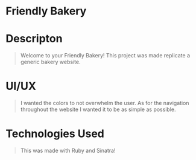 # Friendly Bakery

# Descripton

> Welcome to your Friendly Bakery! This project was made replicate a generic bakery website.

# UI/UX

> I wanted the colors to not overwhelm the user. As for the navigation throughout the website I wanted it to be as simple as possible.

# Technologies Used

> This was made with Ruby and Sinatra!

